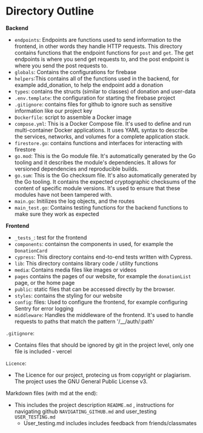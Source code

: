 # Directory Outline
**Backend**
  - `endpoints`: Endpoints are functions used to send information to the frontend, in other words they handle HTTP requests. This directory contains functions that the endpoint functions for `post` and `get`. The get endpoints is where you send get requests to, and the post endpoint is where you send the post requests to. 
  - `globals`: Contains the configurations for firebase
  - `helpers`:This contains all of the functions used in the backend, for example add_donation, to help the endpoint add a donation
  - `types`: contains the structs (similar to classes) of donation and user-data
  - `.env.template`: the configuration for starting the firebase project
  - `.gitignore`: contains files for github to ignore such as sensitive information like our project key
  - `Dockerfile`: script to assemble a Docker image
  - `compose.yml`: This is a Docker Compose file. It's used to define and run multi-container Docker applications. It uses YAML syntax to describe the services, networks, and volumes for a complete application stack.
  - `firestore.go`: contains functions and interfaces for interacting with firestore
  - `go.mod`: This is the Go module file. It's automatically generated by the Go tooling and it describes the module's dependencies. It allows for versioned dependencies and reproducible builds.
  - `go.sum`: This is the Go checksum file. It's also automatically generated by the Go tooling. It contains the expected cryptographic checksums of the content of specific module versions. It's used to ensure that these modules have not been tampered with.
  - `main.go`: Initilizes the log objects, and the routes
  - `main_test.go`: Contains testing functions for the backend functions to make sure they work as expected 

  **Frontend**
  - `_tests_`: test for the frontend
  - `components`: containsn the components in used, for example the `DonationCard`
  - `cypress`: This directory contains end-to-end tests written with Cypress.
  - `lib`: This directory contains library code / utility functions
  - `media`: Contains media files like images or videos
  - `pages` contains the pages of our website, for example the `donationList` page, or the home page
  - `public`: static files that can be accessed directly by the browser.
  - `styles`: contains the styling for our website
  - `config`: files: Used to configure the frontend, for example configuring Sentry for error logging
  - `middleware`: Handles the middleware of the frontend. It's used to handle requests to paths that match the pattern '/__/auth/:path'
 
 `.gitignore`:
  - Contains files that should be ignored by git in the project level, only one file is included - vercel

 `Licence`:
  - The Licence for our project, protecing us from copyright or plagiarism. The project uses the GNU General Public License v3.
    
 Markdown files (with md at the end):
  - This includes the project description `README.md` , instructions for navigating github `NAVIGATING_GITHUB.md` and user_testing `USER_TESTING.md` 
    - User_testing.md includes includes feedback from friends/classmates
